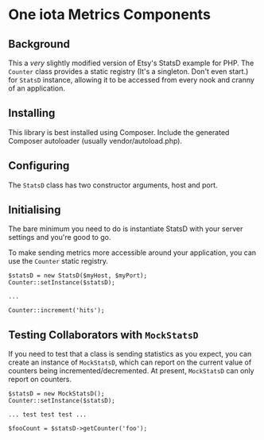 One iota Metrics Components
===========================
Background
----------
This a _very_ slightly modified version of Etsy's StatsD example for PHP. The `Counter` class provides a static registry (It's a singleton. Don't even start.) for `StatsD` instance, allowing it to be accessed from every nook and cranny of an application.

Installing
----------
This library is best installed using Composer. Include the generated Composer autoloader (usually vendor/autoload.php).

Configuring
-----------
The `StatsD` class has two constructor arguments, host and port.

Initialising
------------
The bare minimum you need to do is instantiate StatsD with your server settings and you're good to go.

To make sending metrics more accessible around your application, you can use the `Counter` static registry.

	$statsD = new StatsD($myHost, $myPort);
	Counter::setInstance($statsD);

	...

	Counter::increment('hits');

Testing Collaborators with `MockStatsD`
---------------------------------------
If you need to test that a class is sending statistics as you expect, you can create an instance of `MockStatsD`, which can report on the current value of counters being incremented/decremented. At present, `MockStatsD` can only report on counters.

	$statsD = new MockStatsD();
	Counter::setInstance($statsD);

	... test test test ...

	$fooCount = $statsD->getCounter('foo');